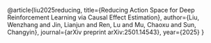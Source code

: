 @article{liu2025reducing,
  title={Reducing Action Space for Deep Reinforcement Learning via Causal Effect Estimation},
  author={Liu, Wenzhang and Jin, Lianjun and Ren, Lu and Mu, Chaoxu and Sun, Changyin},
  journal={arXiv preprint arXiv:2501.14543},
  year={2025}
}